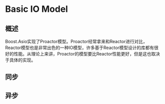 # Basic IO Model
## 概述
Boost.Asio实现了Proactor模型。Proactor经常拿来和Reactor进行对比，Reactor模型也是非常出色的一种IO模型，许多基于Reactor模型设计的库都有很好的性能。从理论上来讲，Proactor的模型要比Reactor性能更好，但是这也取决于具体的实现。
## 同步

## 异步